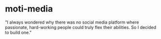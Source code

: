 # moti-media
"I always wondered why there was no social media platform where passionate, hard-working people could truly flex their abilities. So I decided to build one."
